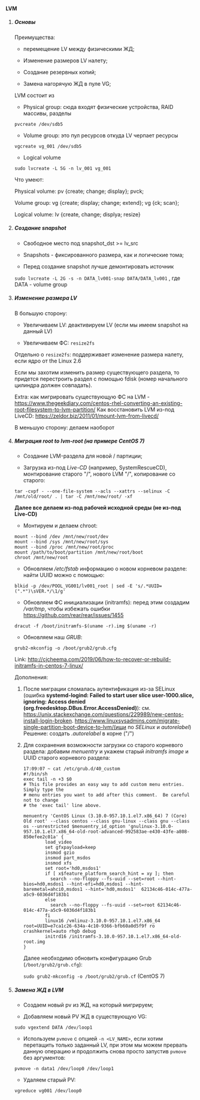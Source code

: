 #### LVM

1. ##### Основы

    Преимущества:

    - перемещение LV между физическими ЖД;

    - Изменение размеров LV налету;

    - Создание резервных копий;

    - Замена нагорячую ЖД в пуле VG;

    LVM состоит из

    - Physical group: сюда входят физические устройства, RAID массивы, разделы

    `pvcreate /dev/sdb5`

    - Volume group: это пул ресурсов откуда LV черпает ресурсы

    `vgcreate vg_001 /dev/sdb5`

    - Logical volume

    `sudo lvcreate -L 5G -n lv_001 vg_001`

    Что умеют:

    Physical volume: pv {create; change; display}; pvck;

    Volume group: vg {create; display; change; extend}; vg {ck; scan};

    Logical volume: lv {create, change; displya; resize}

2. ##### Создание snapshot

    - Свободное место под snapshot_dst >= lv_src

    - Snapshots - фиксированного размера, как и логические тома;

    - Перед создание snapshot лучше демонтировать источник

    `sudo lvcreate -L 2G -s -n DATA_lv001-snap DATA/DATA_lv001` , где DATA - volume group

3. ##### Изменение размера LV

    В большую сторону:

    - Увеличиваем LV: деактивируем LV (если мы имеем snapshot на данный LV)

    - Увеличиваем ФС: `resize2fs`

    Отдельно о `resize2fs`: поддерживает изменение размера налету, если ядро от the Linux 2.6

    Если мы захотим изменить размер существующего раздела, то придется перестроить раздел с помощью fdisk (номер начального цилиндра должен совпадать).

    Extra: как мигрировать существующую ФС на LVM - https://www.thegeekdiary.com/centos-rhel-converting-an-existing-root-filesystem-to-lvm-partition/
    Как восстановить LVM из-под LiveCD: https://zeldor.biz/2011/01/mount-lvm-from-livecd/

    В меньшую сторону: делаем наоборот

4. ##### Миграция root to lvm-root (на примере CentOS 7)

    - Создание LVM-раздела для новой / партиции;

    - Загрузка из-под *Live-CD* (например, SystemRescueCD), монтирование старого "/", нового LVM "/", копирование со старого:

    `tar -cvpf - --one-file-system --acls --xattrs --selinux -C /mnt/old/root/ . | tar -C /mnt/new/root/ -xf`

    **Далее все делаем из-под рабочей исходной среды (не из-под Live-CD)**
    
    - Монтируем и делаем chroot:

    ```
    mount --bind /dev /mnt/new/root/dev
    mount --bind /sys /mnt/new/root/sys
    mount --bind /proc /mnt/new/root/proc
    mount /path/to/boot/partition /mnt/new/root/boot
    chroot /mnt/new/root
    ```

    - Обновляем */etc/fstab* информацию о новом корневом разделе: найти UUID можно с помощью:

    `blkid -p /dev/POOL_VG001/lv001_root | sed -E 's/.*UUID=(".*")\sVER.*/\1/g'`

    - Обновляем ФС инициализации (initramfs): перед этим создадим */var/tmp*, чтобы избежать ошибки https://github.com/rear/rear/issues/1455
    
    `dracut -f /boot/initramfs-$(uname -r).img $(uname -r)` 
    
    - Обновляем наш *GRUB*: 

    `grub2-mkconfig -o /boot/grub2/grub.cfg`

    Link: http://cjcheema.com/2019/06/how-to-recover-or-rebuild-initramfs-in-centos-7-linux/

    Дополнения: 

    1. После миграции сломалась аутентификация из-за SELinux (ошибка **systemd-logind: Failed to start user slice user-1000.slice, ignoring: Access denied (org.freedesktop.DBus.Error.AccessDenied)**): 
    см. https://unix.stackexchange.com/questions/229989/new-centos-install-login-broken.
    https://www.linuxsysadmins.com/migrate-single-partition-boot-device-to-lvm/(ищи по *SELinux* и *autorelabel*)
        Решение: создать *.autorelabel* в корне ("/")

    2. Для сохранения возможности загрузки со старого корневого раздела: добавим *menuentry* и укажем старый *initramfs image* и UUID старого корневого раздела:

        ```
        17:09:07 ~ cat /etc/grub.d/40_custom
        #!/bin/sh
        exec tail -n +3 $0
        # This file provides an easy way to add custom menu entries.  Simply type the
        # menu entries you want to add after this comment.  Be careful not to change
        # the 'exec tail' line above.

        menuentry 'CentOS Linux (3.10.0-957.10.1.el7.x86_64) 7 (Core) Old root' --class centos --class gnu-linux --class gnu --class os --unrestricted $menuentry_id_option 'gnulinux-3.10.0-957.10.1.el7.x86_64-old-root-advanced-992583ae-e430-43fe-a808-850efee2c01a' {
                load_video
                set gfxpayload=keep
                insmod gzio
                insmod part_msdos
                insmod xfs
                set root='hd0,msdos1'
                if [ x$feature_platform_search_hint = xy ]; then
                  search --no-floppy --fs-uuid --set=root --hint-bios=hd0,msdos1 --hint-efi=hd0,msdos1 --hint-baremetal=ahci0,msdos1 --hint='hd0,msdos1'  62134c46-014c-477a-a5c9-6036d4f183b1
                else
                  search --no-floppy --fs-uuid --set=root 62134c46-014c-477a-a5c9-6036d4f183b1
                fi
                linux16 /vmlinuz-3.10.0-957.10.1.el7.x86_64 root=UUID=e7ca1c26-634a-4c10-9366-bfb60a0d5f9f ro crashkernel=auto rhgb debug
                initrd16 /initramfs-3.10.0-957.10.1.el7.x86_64-old-root.img
        }
        ```

        Далее необходимо обновить конфигурацию Grub (`/boot/grub2/grub.cfg`):

        `sudo grub2-mkconfig -o /boot/grub2/grub.cf` (CentOS 7)

5. ##### Замена ЖД в LVM

    - Создаем новый pv из ЖД, на который мигрируем;

    - Добавляем новый PV ЖД в существующую VG:

    `sudo vgextend DATA /dev/loop1`

    - Используем `pvmove` с опцией `-n <LV_NAME>`, если хотим перетащить только заданный LV, при этом мы можем прервать данную операцию и продолжить снова просто запустив `pvmove` без аргументов:

    `pvmove -n data1 /dev/loop0 /dev/loop1`

    - Удаляем старый PV:

    `vgreduce vg001 /dev/loop0`


